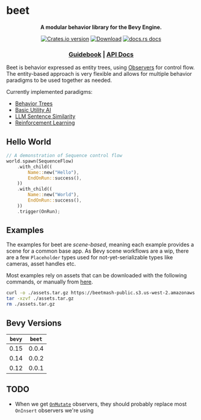 # beet

<div align="center">
  <p>
    <strong>A modular behavior library for the Bevy Engine.</strong>
  </p>
  <p>
    <a href="https://crates.io/crates/beet"><img src="https://img.shields.io/crates/v/beet.svg?style=flat-square" alt="Crates.io version" /></a>
    <a href="https://crates.io/crates/beet"><img src="https://img.shields.io/crates/d/beet.svg?style=flat-square" alt="Download" /></a>
    <a href="https://docs.rs/beet"><img src="https://img.shields.io/badge/docs-latest-blue.svg?style=flat-square" alt="docs.rs docs" /></a>
  </p>
  <h3>
    <a href="https://beetmash.com/docs/beet">Guidebook</a>
    <span> | </span>
    <a href="https://docs.rs/beet">API Docs</a>
    <!-- <span> | </span>
    <a href="https://mrchantey.github.io/beet/other/contributing.html">Contributing</a> -->
  </h3>
</div>

Beet is behavior expressed as entity trees, using [Observers][bevy-observers] for control flow. The entity-based approach is very flexible and allows for multiple behavior paradigms to be used together as needed.

Currently implemented paradigms:
- [Behavior Trees](./examples/hello_world.rs)
- [Basic Utility AI](./examples/hello_utility_ai.rs)
- [LLM Sentence Similarity](./examples/hello_ml.rs)
- [Reinforcement Learning](./examples/frozen_lake_train.rs)


## Hello World

```rust
// A demonstration of Sequence control flow
world.spawn(SequenceFlow)
	.with_child((
		Name::new("Hello"),
		EndOnRun::success(),
	))
	.with_child((
		Name::new("World"),
		EndOnRun::success(),
	))
	.trigger(OnRun);
```

[bevy-observers]:https://docs.rs/bevy/latest/bevy/ecs/observer/struct.Observer.html#


## Examples

The examples for beet are *scene-based*, meaning each example provides a scene for a common base app. As Bevy scene workflows are a wip, there are a few `Placeholder` types used for not-yet-serializable types like cameras, asset handles etc.

Most examples rely on assets that can be downloaded with the following commands, or manually from [here](https://beetmash-public.s3.us-west-2.amazonaws.com/assets.tar.gz).

```sh
curl -o ./assets.tar.gz https://beetmash-public.s3.us-west-2.amazonaws.com/assets.tar.gz
tar -xzvf ./assets.tar.gz
rm ./assets.tar.gz
```


## Bevy Versions

| `bevy` | `beet` |
| ------ | ------ |
| 0.15   | 0.0.4  |
| 0.14   | 0.0.2  |
| 0.12   | 0.0.1  |

## TODO

- When we get [`OnMutate`](https://github.com/bevyengine/bevy/pull/14520) observers, they should probably replace most `OnInsert` observers we're using
